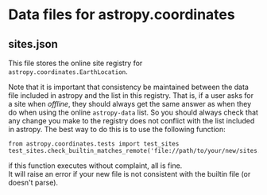 # Data files for astropy.coordinates

## sites.json

This file stores the online site registry for `astropy.coordinates.EarthLocation`.

Note that it is important that consistency be maintained between the data file included in astropy and the list in this registry.
That is, if a user asks for a site when *offline*, they should always get the same answer as when they do when using the online `astropy-data` list.
So you should always check that any change you make to the registry does not conflict with the list included in astropy.
The best way to do this is to use the following function:
```
from astropy.coordinates.tests import test_sites
test_sites.check_builtin_matches_remote('file://path/to/your/new/sites.json')
```
if this function executes without complaint, all is fine.  
It will raise an error if your new file is not consistent with the builtin file (or doesn't parse).


